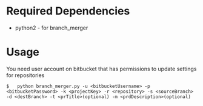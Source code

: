 # Required Dependencies

* python2 - for branch_merger

# Usage

You need user account on bitbucket that has permissions to update settings for repositories

```
$   python branch_merger.py -u <bitbucketUsername> -p <bitbucketPassword> -k <projectKey> -r <repository> -s <sourceBranch> -d <destBranch> -t <prTitle>(optional) -m <prdDescription>(optional) 
```
